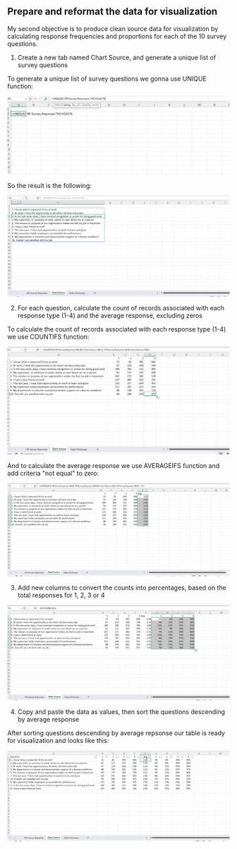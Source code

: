 ## Prepare and reformat the data for visualization

My second objective is to produce clean source data for visualization by calculating response frequencies and proportions for each of the 10 survey questions.

1. Create a new tab named Chart Source, and generate a unique list of survey questions

To generate a unique list of survey questions we gonna use UNIQUE function:

![](/HR_Survey_Analysis/screenshots/unique_questions.png)

So the result is the following:

![](/HR_Survey_Analysis/screenshots/unique_result.png)

2. For each question, calculate the count of records associated with each response type (1-4) and the average response, excluding zeros

To calculate the count of records associated with each response type (1-4) we use COUNTIFS function:

![](/HR_Survey_Analysis/screenshots/countifs1.png)

And to calculate the average response we use AVERAGEIFS function and add criteria "not equal" to zero:

![](/HR_Survey_Analysis/screenshots/averageifs.png)

3. Add new columns to convert the counts into percentages, based on the total responses for 1, 2, 3 or 4

![](/HR_Survey_Analysis/screenshots/counts_to_perc.png)

4. Copy and paste the data as values, then sort the questions descending by average response

After sorting questions descending by average repsonse our table is ready for visualization and looks like this:

![](/HR_Survey_Analysis/screenshots/resulting.png)


